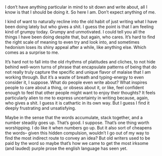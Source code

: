 I don’t have anything particular in mind to sit down and write about, all I know is that I should be doing it. So here I am. Don’t expect anything of me. 

I kind of want to naturally recline into the old habit of just writing what I have been doing lately but who gives a shit. I guess the point is that I am feeling kind of grumpy today. Grumpy and unmotivated. I could tell you all the things I have been doing despite that, but again, who cares. It’s hard to find the right scale of meaning to even try and look into, and sometimes hedonism loses its shiny appeal after a while, like anything else. Which comes as a surprise to me.

It’s hard not to fall into the old rhythms of platitudes and cliches, to not hide behind well-worn turns of phrase that encapsulate patterns of being that do not really truly capture the specific and unique flavor of malaise that I am working through. But it’s a waste of breath and typing-energy to even consider it, I suppose. What do people even write about? What inspires people to care about a thing, or obsess about it, or like, feel confident enough to feel that other people might want to enjoy their thoughts? It feels particularly alien to me to express uncertainty in writing because, again, who gives a shit. I guess it is cathartic in its own way. But I guess I find it deeply frustrating and unsatisfying. 

Maybe in the sense that the words accumulate, stack together, and a number steadily goes up. That’s good. I suppose. That’s one thing worth worshipping. I do like it when numbers go up. But it also sort of cheapens the words– given this hidden compulsion, wouldn’t I go out of my way to find the most indirect route to convey an idea? But old writers used to be paid by the word so maybe that’s how we came to get the most irksome (and lauded) purple prose the english language has seen yet. 

